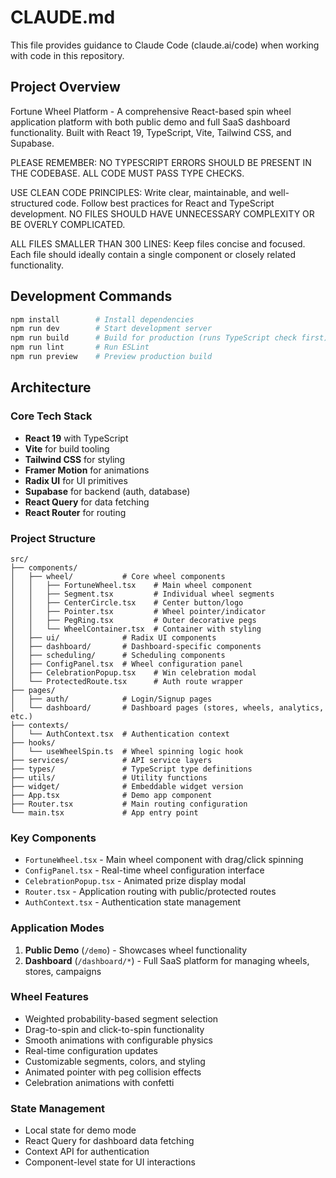 # CLAUDE.md

This file provides guidance to Claude Code (claude.ai/code) when working with code in this repository.

## Project Overview

Fortune Wheel Platform - A comprehensive React-based spin wheel application platform with both public demo and full SaaS dashboard functionality. Built with React 19, TypeScript, Vite, Tailwind CSS, and Supabase.

PLEASE REMEMBER: NO TYPESCRIPT ERRORS SHOULD BE PRESENT IN THE CODEBASE. ALL CODE MUST PASS TYPE CHECKS.

USE CLEAN CODE PRINCIPLES: Write clear, maintainable, and well-structured code. Follow best practices for React and TypeScript development. NO FILES SHOULD HAVE UNNECESSARY COMPLEXITY OR BE OVERLY COMPLICATED.

ALL FILES SMALLER THAN 300 LINES: Keep files concise and focused. Each file should ideally contain a single component or closely related functionality.

## Development Commands

```bash
npm install        # Install dependencies
npm run dev        # Start development server
npm run build      # Build for production (runs TypeScript check first)
npm run lint       # Run ESLint
npm run preview    # Preview production build
```

## Architecture

### Core Tech Stack

- **React 19** with TypeScript
- **Vite** for build tooling
- **Tailwind CSS** for styling
- **Framer Motion** for animations
- **Radix UI** for UI primitives
- **Supabase** for backend (auth, database)
- **React Query** for data fetching
- **React Router** for routing

### Project Structure

```
src/
├── components/
│   ├── wheel/           # Core wheel components
│   │   ├── FortuneWheel.tsx    # Main wheel component
│   │   ├── Segment.tsx         # Individual wheel segments
│   │   ├── CenterCircle.tsx    # Center button/logo
│   │   ├── Pointer.tsx         # Wheel pointer/indicator
│   │   ├── PegRing.tsx         # Outer decorative pegs
│   │   └── WheelContainer.tsx  # Container with styling
│   ├── ui/              # Radix UI components
│   ├── dashboard/       # Dashboard-specific components
│   ├── scheduling/      # Scheduling components
│   ├── ConfigPanel.tsx  # Wheel configuration panel
│   ├── CelebrationPopup.tsx    # Win celebration modal
│   └── ProtectedRoute.tsx      # Auth route wrapper
├── pages/
│   ├── auth/            # Login/Signup pages
│   └── dashboard/       # Dashboard pages (stores, wheels, analytics, etc.)
├── contexts/
│   └── AuthContext.tsx  # Authentication context
├── hooks/
│   └── useWheelSpin.ts  # Wheel spinning logic hook
├── services/            # API service layers
├── types/               # TypeScript type definitions
├── utils/               # Utility functions
├── widget/              # Embeddable widget version
├── App.tsx              # Demo app component
├── Router.tsx           # Main routing configuration
└── main.tsx             # App entry point
```

### Key Components

- `FortuneWheel.tsx` - Main wheel component with drag/click spinning
- `ConfigPanel.tsx` - Real-time wheel configuration interface
- `CelebrationPopup.tsx` - Animated prize display modal
- `Router.tsx` - Application routing with public/protected routes
- `AuthContext.tsx` - Authentication state management

### Application Modes

1. **Public Demo** (`/demo`) - Showcases wheel functionality
2. **Dashboard** (`/dashboard/*`) - Full SaaS platform for managing wheels, stores, campaigns

### Wheel Features

- Weighted probability-based segment selection
- Drag-to-spin and click-to-spin functionality
- Smooth animations with configurable physics
- Real-time configuration updates
- Customizable segments, colors, and styling
- Animated pointer with peg collision effects
- Celebration animations with confetti

### State Management

- Local state for demo mode
- React Query for dashboard data fetching
- Context API for authentication
- Component-level state for UI interactions

